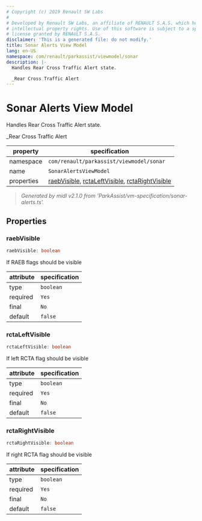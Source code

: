 ```yaml
---
# Copyright (c) 2019 Renault SW Labs
#
# Developed by Renault SW Labs, an affiliate of RENAULT S.A.S. which holds all
# intellectual property rights. Use of this software is subject to a specific
# license granted by RENAULT S.A.S.
disclaimer: 'This is a generated file: do not modify.'
title: Sonar Alerts View Model
lang: en-US
namespace: com/renault/parkassist/viewmodel/sonar
description: |-
  Handles Rear Cross Traffic Alert state.

  _Rear Cross Traffic Alert
---
```


# Sonar Alerts View Model

Handles Rear Cross Traffic Alert state.

_Rear Cross Traffic Alert

|property  |specification                                                                                                         |
|----------|----------------------------------------------------------------------------------------------------------------------|
|namespace |`com/renault/parkassist/viewmodel/sonar`                                                                              |
|name      |`SonarAlertsViewModel`                                                                                                |
|properties|[raebVisible](#prop_raebVisible), [rctaLeftVisible](#prop_rctaLeftVisible), [rctaRightVisible](#prop_rctaRightVisible)|

> *Generated by midl v2.1.0 from 'ParkAssist/vm-specification/sonar-alerts.ts'.*

<a id="title_Properties"></a>

## Properties

<a id="prop_raebVisible"></a>

### raebVisible

```ts
raebVisible: boolean
```

If RAEB flags should be visible

|attribute|specification|
|---------|-------------|
|type     |`boolean`    |
|required |`Yes`        |
|final    |`No`         |
|default  |`false`      |

<a id="prop_rctaLeftVisible"></a>

### rctaLeftVisible

```ts
rctaLeftVisible: boolean
```

If left RCTA flag should be visible

|attribute|specification|
|---------|-------------|
|type     |`boolean`    |
|required |`Yes`        |
|final    |`No`         |
|default  |`false`      |

<a id="prop_rctaRightVisible"></a>

### rctaRightVisible

```ts
rctaRightVisible: boolean
```

If right RCTA flag should be visible

|attribute|specification|
|---------|-------------|
|type     |`boolean`    |
|required |`Yes`        |
|final    |`No`         |
|default  |`false`      |

